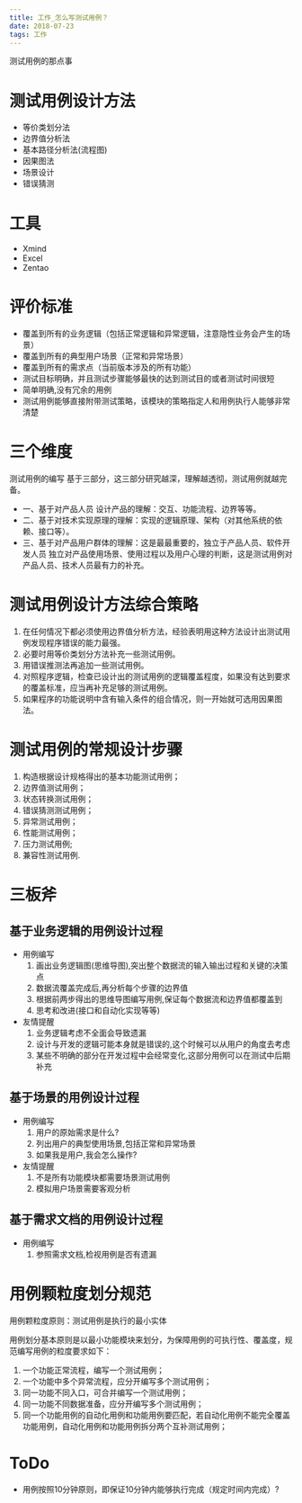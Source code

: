 ```yaml
---
title: 工作_怎么写测试用例？
date: 2018-07-23
tags: 工作
---
```


测试用例的那点事
<!-- more -->

# 测试用例设计方法

* 等价类划分法
* 边界值分析法
* 基本路径分析法(流程图)
* 因果图法
* 场景设计
* 错误猜测

# 工具

* Xmind
* Excel
* Zentao

# 评价标准
* 覆盖到所有的业务逻辑（包括正常逻辑和异常逻辑，注意隐性业务会产生的场景）
* 覆盖到所有的典型用户场景（正常和异常场景）
* 覆盖到所有的需求点（当前版本涉及的所有功能）
* 测试目标明确，并且测试步骤能够最快的达到测试目的或者测试时间很短
* 简单明确,没有冗余的用例
* 测试用例能够直接附带测试策略，该模块的策略指定人和用例执行人能够非常清楚

# 三个维度
测试用例的编写 基于三部分，这三部分研究越深，理解越透彻，测试用例就越完备。
* 一、基于对产品人员 设计产品的理解：交互、功能流程、边界等等。
* 二、基于对技术实现原理的理解：实现的逻辑原理、架构（对其他系统的依赖、接口等）。
* 三、基于对产品用户群体的理解：这是最最重要的，独立于产品人员、软件开发人员 独立对产品使用场景、使用过程以及用户心理的判断，这是测试用例对产品人员、技术人员最有力的补充。


# 测试用例设计方法综合策略	
1. 在任何情况下都必须使用边界值分析方法，经验表明用这种方法设计出测试用例发现程序错误的能力最强。
2. 必要时用等价类划分方法补充一些测试用例。
3. 用错误推测法再追加一些测试用例。
4. 对照程序逻辑，检查已设计出的测试用例的逻辑覆盖程度，如果没有达到要求的覆盖标准，应当再补充足够的测试用例。
5. 如果程序的功能说明中含有输入条件的组合情况，则一开始就可选用因果图法。


# 测试用例的常规设计步骤
1. 构造根据设计规格得出的基本功能测试用例；
2. 边界值测试用例；
3. 状态转换测试用例；
4. 错误猜测测试用例；
5. 异常测试用例；
6. 性能测试用例；
7. 压力测试用例;
8. 兼容性测试用例.


# 三板斧
## 基于业务逻辑的用例设计过程
* 用例编写
	1. 画出业务逻辑图(思维导图),突出整个数据流的输入输出过程和关键的决策点
	2. 数据流覆盖完成后,再分析每个步骤的边界值
	3. 根据前两步得出的思维导图编写用例,保证每个数据流和边界值都覆盖到
	4. 思考和改进(接口和自动化实现等等)
* 友情提醒
	1. 业务逻辑考虑不全面会导致遗漏
	2. 设计与开发的逻辑可能本身就是错误的,这个时候可以从用户的角度去考虑
	3. 某些不明确的部分在开发过程中会经常变化,这部分用例可以在测试中后期补充


## 基于场景的用例设计过程
* 用例编写
	1. 用户的原始需求是什么?
	2. 列出用户的典型使用场景,包括正常和异常场景
	3. 如果我是用户,我会怎么操作?
* 友情提醒
	1. 不是所有功能模块都需要场景测试用例
	2. 模拟用户场景需要客观分析
	
	
## 基于需求文档的用例设计过程
* 用例编写
	1. 参照需求文档,检视用例是否有遗漏

	
	
# 用例颗粒度划分规范

用例颗粒度原则：测试用例是执行的最小实体

用例划分基本原则是以最小功能模块来划分，为保障用例的可执行性、覆盖度，规范编写用例的粒度要求如下：
1. 一个功能正常流程，编写一个测试用例；
2. 一个功能中多个异常流程，应分开编写多个测试用例；
3. 同一功能不同入口，可合并编写一个测试用例；
4. 同一功能不同数据准备，应分开编写多个测试用例；
5. 同一个功能用例的自动化用例和功能用例要匹配，若自动化用例不能完全覆盖功能用例，自动化用例和功能用例拆分两个互补测试用例；


# ToDo
* 用例按照10分钟原则，即保证10分钟内能够执行完成（规定时间内完成）?